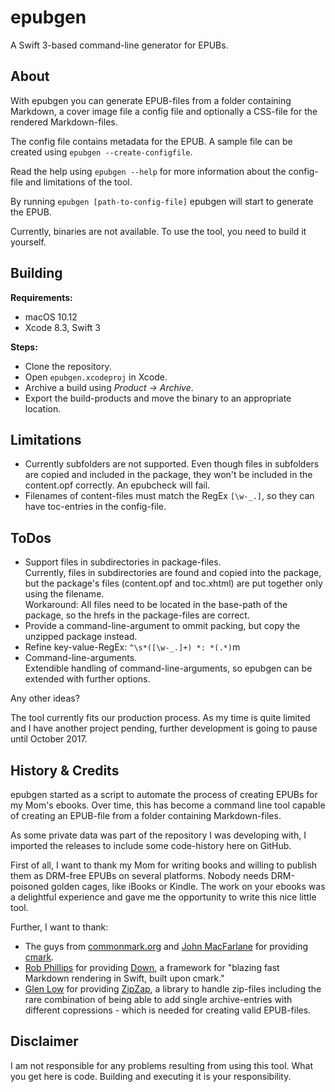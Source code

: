 # epubgen

A Swift 3-based command-line generator for EPUBs.

## About

With epubgen you can generate EPUB-files from a folder containing Markdown, a cover image file a config file and optionally a CSS-file for the rendered Markdown-files.

The config file contains metadata for the EPUB. A sample file can be created using `epubgen --create-configfile`.

Read the help using `epubgen --help` for more information about the config-file and limitations of the tool.

By running `epubgen [path-to-config-file]` epubgen will start to generate the EPUB.

Currently, binaries are not available. To use the tool, you need to build it yourself.

## Building

**Requirements:**

* macOS 10.12
* Xcode 8.3, Swift 3

**Steps:**

* Clone the repository.
* Open `epubgen.xcodeproj` in Xcode.
* Archive a build using *Product → Archive*.
* Export the build-products and move the binary to an appropriate location.

## Limitations

* Currently subfolders are not supported. Even though files in subfolders are copied and included in the package, they won't be included in the content.opf correctly. An epubcheck will fail.
* Filenames of content-files must match the RegEx `[\w-_.]`, so they can have toc-entries in the config-file.

## ToDos

* Support files in subdirectories in package-files.  
  Currently, files in subdirectories are found and copied into the package, but the package's files (content.opf and toc.xhtml) are put together only using the filename.  
  Workaround: All files need to be located in the base-path of the package, so the hrefs in the package-files are correct.
* Provide a command-line-argument to ommit packing, but copy the unzipped
  package instead.
* Refine key-value-RegEx: `^\s*([\w-_.]+) *: *(.*)`m
* Command-line-arguments.  
  Extendible handling of command-line-arguments, so epubgen can be
  extended with further options.

Any other ideas?

The tool currently fits our production process. As my time is quite limited and I have another project pending, further development is going to pause until October 2017.

## History & Credits

epubgen started as a script to automate the process of creating EPUBs for my Mom's ebooks. Over time, this has become a command line tool capable of creating an EPUB-file from a folder containing Markdown-files.

As some private data was part of the repository I was developing with, I imported the releases to include some code-history here on GitHub.

First of all, I want to thank my Mom for writing books and willing to publish them as DRM-free EPUBs on several platforms. Nobody needs DRM-poisoned golden cages, like iBooks or Kindle. The work on your ebooks was a delightful experience and gave me the opportunity to write this nice little tool.

Further, I want to thank:

* The guys from [commonmark.org](http://commonmark.org) and [John MacFarlane](https://github.com/jgm) for providing [cmark](https://github.com/jgm/cmark).
* [Rob Phillips](https://github.com/iwasrobbed) for providing [Down](https://github.com/iwasrobbed/Down), a framework for "blazing fast Markdown rendering in Swift, built upon cmark."
* [Glen Low](https://github.com/pixelglow) for providing [ZipZap](https://github.com/pixelglow/ZipZap), a library to handle zip-files including the rare combination of being able to add single archive-entries with different copressions - which is needed for creating valid EPUB-files.

## Disclaimer

I am not responsible for any problems resulting from using this tool. What you get here is code. Building and executing it is your responsibility.